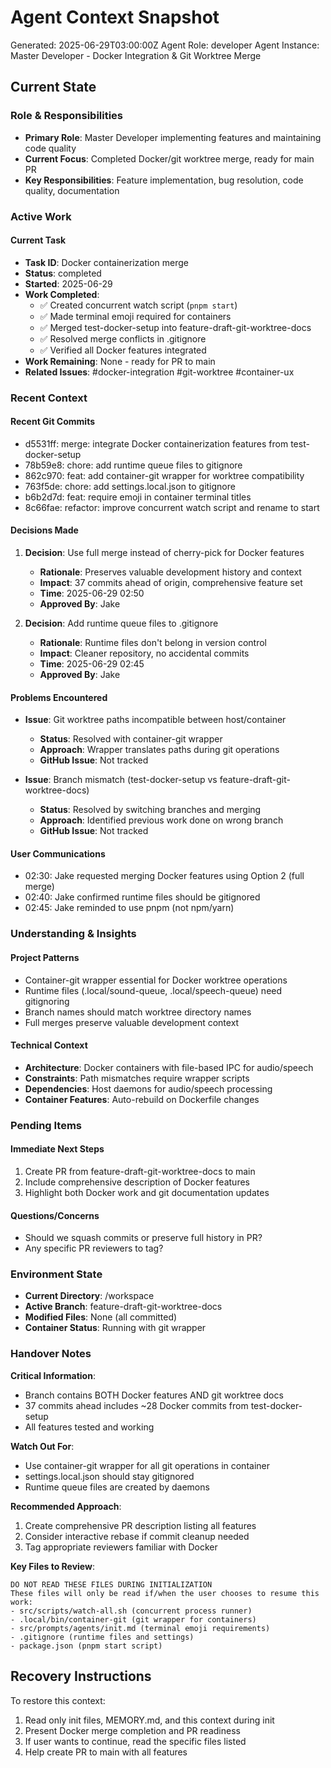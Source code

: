 # Agent Context Snapshot

Generated: 2025-06-29T03:00:00Z
Agent Role: developer
Agent Instance: Master Developer - Docker Integration & Git Worktree Merge

## Current State

### Role & Responsibilities

- **Primary Role**: Master Developer implementing features and maintaining code quality
- **Current Focus**: Completed Docker/git worktree merge, ready for main PR
- **Key Responsibilities**: Feature implementation, bug resolution, code quality, documentation

### Active Work

#### Current Task

- **Task ID**: Docker containerization merge
- **Status**: completed
- **Started**: 2025-06-29
- **Work Completed**: 
  - ✅ Created concurrent watch script (`pnpm start`)
  - ✅ Made terminal emoji required for containers
  - ✅ Merged test-docker-setup into feature-draft-git-worktree-docs
  - ✅ Resolved merge conflicts in .gitignore
  - ✅ Verified all Docker features integrated
- **Work Remaining**: None - ready for PR to main
- **Related Issues**: #docker-integration #git-worktree #container-ux

### Recent Context

#### Recent Git Commits

- d5531ff: merge: integrate Docker containerization features from test-docker-setup
- 78b59e8: chore: add runtime queue files to gitignore
- 862c970: feat: add container-git wrapper for worktree compatibility
- 763f5de: chore: add settings.local.json to gitignore
- b6b2d7d: feat: require emoji in container terminal titles
- 8c66fae: refactor: improve concurrent watch script and rename to start

#### Decisions Made

1. **Decision**: Use full merge instead of cherry-pick for Docker features
   - **Rationale**: Preserves valuable development history and context
   - **Impact**: 37 commits ahead of origin, comprehensive feature set
   - **Time**: 2025-06-29 02:50
   - **Approved By**: Jake

2. **Decision**: Add runtime queue files to .gitignore
   - **Rationale**: Runtime files don't belong in version control
   - **Impact**: Cleaner repository, no accidental commits
   - **Time**: 2025-06-29 02:45
   - **Approved By**: Jake

#### Problems Encountered

- **Issue**: Git worktree paths incompatible between host/container
  - **Status**: Resolved with container-git wrapper
  - **Approach**: Wrapper translates paths during git operations
  - **GitHub Issue**: Not tracked

- **Issue**: Branch mismatch (test-docker-setup vs feature-draft-git-worktree-docs)
  - **Status**: Resolved by switching branches and merging
  - **Approach**: Identified previous work done on wrong branch
  - **GitHub Issue**: Not tracked

#### User Communications

- 02:30: Jake requested merging Docker features using Option 2 (full merge)
- 02:40: Jake confirmed runtime files should be gitignored
- 02:45: Jake reminded to use pnpm (not npm/yarn)

### Understanding & Insights

#### Project Patterns

- Container-git wrapper essential for Docker worktree operations
- Runtime files (.local/sound-queue, .local/speech-queue) need gitignoring
- Branch names should match worktree directory names
- Full merges preserve valuable development context

#### Technical Context

- **Architecture**: Docker containers with file-based IPC for audio/speech
- **Constraints**: Path mismatches require wrapper scripts
- **Dependencies**: Host daemons for audio/speech processing
- **Container Features**: Auto-rebuild on Dockerfile changes

### Pending Items

#### Immediate Next Steps

1. Create PR from feature-draft-git-worktree-docs to main
2. Include comprehensive description of Docker features
3. Highlight both Docker work and git documentation updates

#### Questions/Concerns

- Should we squash commits or preserve full history in PR?
- Any specific PR reviewers to tag?

### Environment State

- **Current Directory**: /workspace
- **Active Branch**: feature-draft-git-worktree-docs
- **Modified Files**: None (all committed)
- **Container Status**: Running with git wrapper

### Handover Notes

**Critical Information**: 
- Branch contains BOTH Docker features AND git worktree docs
- 37 commits ahead includes ~28 Docker commits from test-docker-setup
- All features tested and working

**Watch Out For**: 
- Use container-git wrapper for all git operations in container
- settings.local.json should stay gitignored
- Runtime queue files are created by daemons

**Recommended Approach**:
1. Create comprehensive PR description listing all features
2. Consider interactive rebase if commit cleanup needed
3. Tag appropriate reviewers familiar with Docker

**Key Files to Review**:
```
DO NOT READ THESE FILES DURING INITIALIZATION
These files will only be read if/when the user chooses to resume this work:
- src/scripts/watch-all.sh (concurrent process runner)
- .local/bin/container-git (git wrapper for containers)
- src/prompts/agents/init.md (terminal emoji requirements)
- .gitignore (runtime files and settings)
- package.json (pnpm start script)
```

## Recovery Instructions

To restore this context:
1. Read only init files, MEMORY.md, and this context during init
2. Present Docker merge completion and PR readiness
3. If user wants to continue, read the specific files listed
4. Help create PR to main with all features